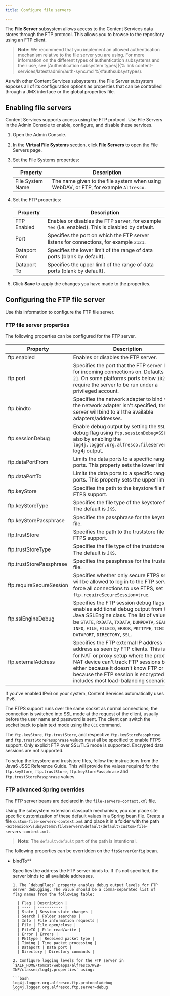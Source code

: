 ```yaml
---
title: Configure file servers

---
```


The **File Server** subsystem allows access to the Content Services data stores through the FTP protocol. This allows you to browse to the repository using an FTP client.

> **Note:** We recommend that you implement an allowed authentication mechanism relative to the file server you are using. For more information on the different types of authentication subsystems and their use, see [Authentication subsystem types]({% link content-services/latest/admin/auth-sync.md %}#authsubsystypes).

As with other Content Services subsystems, the File Server subsystem exposes all of its configuration options as properties that can be controlled through a JMX interface or the global properties file.

## Enabling file servers

Content Services supports access using the FTP protocol. Use File Servers in the Admin Console to enable, configure, and disable these services.

1. Open the Admin Console.

2. In the **Virtual File Systems** section, click **File Servers** to open the File Servers page.

3. Set the File Systems properties:

    | Property | Description |
    | -------- | ------------|
    | File System Name | The name given to the file system when using WebDAV, or FTP, for example `Alfresco`. |

4. Set the FTP properties:

    | Property | Description |
    | -------- | ------------|
    | FTP Enabled | Enables or disables the FTP server, for example `Yes` (i.e. enabled). This is disabled by default. |
    | Port | Specifies the port on which the FTP server listens for connections, for example `2121`. |
    | Dataport From | Specifies the lower limit of the range of data ports (blank by default). |
    | Dataport To | Specifies the upper limit of the range of data ports (blank by default). |

5. Click **Save** to apply the changes you have made to the properties.

## Configuring the FTP file server

Use this information to configure the FTP file server.

### FTP file server properties

The following properties can be configured for the FTP server.

| Property | Description |
| -------- | ------------|
| ftp.enabled | Enables or disables the FTP server. |
| ftp.port | Specifies the port that the FTP server listens for incoming connections on. Defaults to port `21`. On some platforms ports below `1024` require the server to be run under a privileged account. |
| ftp.bindto | Specifies the network adapter to bind with. If the network adapter isn't specified, the server will bind to all the available adapters/addresses. |
| ftp.sessionDebug | Enable debug output by setting the `SSL` debug flag using `ftp.sessionDebug=SSL`, and also by enabling the `log4j.logger.org.alfresco.fileserver=debug` log4j output. |
| ftp.dataPortFrom | Limits the data ports to a specific range of ports. This property sets the lower limit. |
| ftp.dataPortTo | Limits the data ports to a specific range of ports. This property sets the upper limit. |
| ftp.keyStore | Specifies the path to the keystore file for FTPS support. |
| ftp.keyStoreType | Specifies the file type of the keystore file. The default is `JKS`. |
| ftp.keyStorePassphrase | Specifies the passphrase for the keystore file. |
| ftp.trustStore | Specifies the path to the truststore file for FTPS support. |
| ftp.trustStoreType | Specifies the file type of the truststore file. The default is `JKS`. |
| ftp.trustStorePassphrase | Specifies the passphrase for the truststore file. |
| ftp.requireSecureSession | Specifies whether only secure FTPS sessions will be allowed to log in to the FTP server. To force all connections to use FTPS, set `ftp.requireSecureSession=true`. |
| ftp.sslEngineDebug | Specifies the FTP session debug flags, which enables additional debug output from the Java SSLEngine class. The list of values can be `STATE`, `RXDATA`, `TXDATA`, `DUMPDATA`, `SEARCH`, `INFO`, `FILE`, `FILEIO`, `ERROR`, `PKTTYPE`, `TIMING`, `DATAPORT`, `DIRECTORY`, `SSL`. |
| ftp.externalAddress | Specifies the FTP external IP address - the IP address as seen by FTP clients. This is useful for NAT or proxy setup where the proxy or NAT device can't track FTP sessions by itself, either because it doesn't know FTP or because the FTP session is encrypted (this includes most load-balancing scenarios). |

If you've enabled IPv6 on your system, Content Services automatically uses IPv6.

The FTPS support runs over the same socket as normal connections; the connection is switched into SSL mode at the request of the client, usually before the user name and password is sent. The client can switch the socket back to plain text mode using the `CCC` command.

The `ftp.keyStore`, `ftp.trustStore`, and respective `ftp.keyStorePassphrase` and `ftp.trustStorePassphrase` values must all be specified to enable FTPS support. Only explicit FTP over SSL/TLS mode is supported. Encrypted data sessions are not supported.

To setup the keystore and truststore files, follow the instructions from the Java6 JSSE Reference Guide. This will provide the values required for the `ftp.keyStore`, `ftp.trustStore`, `ftp.keyStorePassphrase` and `ftp.trustStorePassphrase` values.

### FTP advanced Spring overrides

The FTP server beans are declared in the `file-servers-context.xml` file.

Using the subsystem extension classpath mechanism, you can place site specific customization of these default values in a Spring bean file. Create a file `custom-file-servers-context.xml` and place it in a folder with the path `<extension>\subsystems\fileServers\default\default\custom-file-servers-context.xml`.

> **Note:** The `default\default` part of the path is intentional.

The following properties can be overridden on the `ftpServerConfig` bean.

* bindTo**

  Specifies the address the FTP server binds to. If it's not specified, the server binds to all available addresses.

      1. The `debugFlags` property enables debug output levels for FTP server debugging. The value should be a comma-separated list of flag names from the following table:

        | Flag | Description |
        | ---- | ----------- |
        | State | Session state changes |
        | Search | Folder searches |
        | Info | File information requests |
        | File | File open/close |
        | FileIO | File read/write |
        | Error | Errors |
        | Pkttype | Received packet type |
        | Timing | Time packet processing |
        | Dataport | Data port |
        | Directory | Directory commands |

      2. Configure logging levels for the FTP server in `$ALF_HOME/tomcat/webapps/alfresco/WEB-INF/classes/log4j.properties` using:

      ```bash
      log4j.logger.org.alfresco.ftp.protocol=debug
      log4j.logger.org.alfresco.ftp.server=debug
      ```
